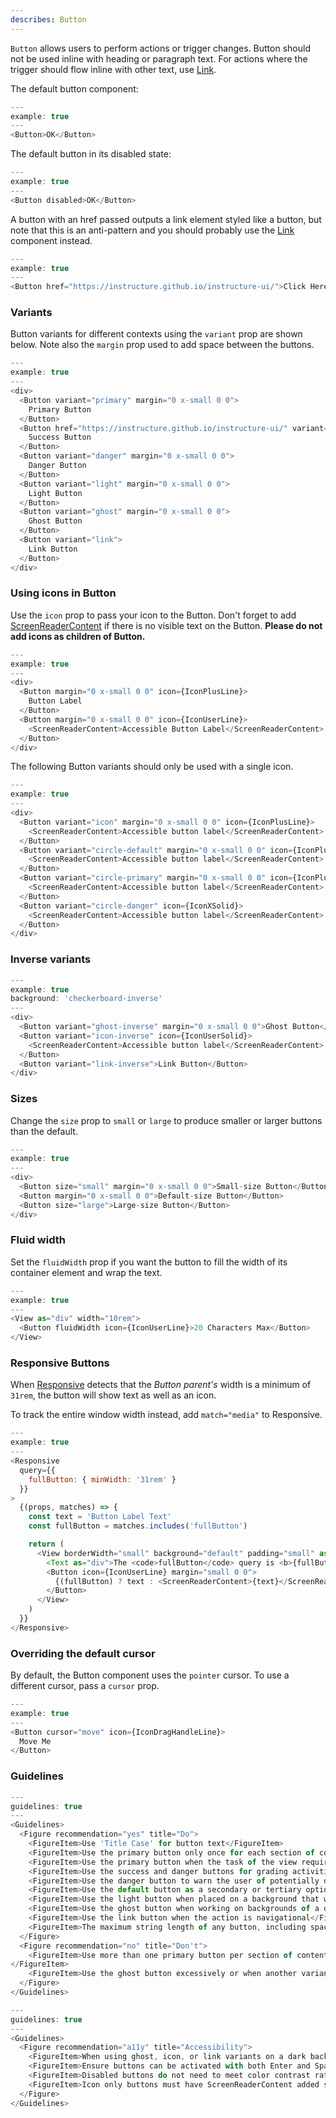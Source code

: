 ```yaml
---
describes: Button
---
```


`Button` allows users to perform actions or trigger changes. Button should not be used inline with heading or paragraph text. For actions where the trigger should flow inline with other text, use [Link](#Link).

The default button component:

```js
---
example: true
---
<Button>OK</Button>
```

The default button in its disabled state:

```js
---
example: true
---
<Button disabled>OK</Button>
```

A button with an href passed outputs a link element styled like a button, but note that
this is an anti-pattern and you should probably use the [Link](#Link) component instead.

```js
---
example: true
---
<Button href="https://instructure.github.io/instructure-ui/">Click Here</Button>
```

### Variants
Button variants for different contexts using the `variant` prop are shown below. Note also
the `margin` prop used to add space between the buttons.

```js
---
example: true
---
<div>
  <Button variant="primary" margin="0 x-small 0 0">
    Primary Button
  </Button>
  <Button href="https://instructure.github.io/instructure-ui/" variant="success" margin="0 x-small 0 0">
    Success Button
  </Button>
  <Button variant="danger" margin="0 x-small 0 0">
    Danger Button
  </Button>
  <Button variant="light" margin="0 x-small 0 0">
    Light Button
  </Button>
  <Button variant="ghost" margin="0 x-small 0 0">
    Ghost Button
  </Button>
  <Button variant="link">
    Link Button
  </Button>
</div>
```

### Using icons in Button
Use the `icon` prop to pass your icon to the Button. Don't forget to add [ScreenReaderContent](#ScreenReaderContent)
if there is no visible text on the Button. **Please do not add icons as children of Button.**

```js
---
example: true
---
<div>
  <Button margin="0 x-small 0 0" icon={IconPlusLine}>
    Button Label
  </Button>
  <Button margin="0 x-small 0 0" icon={IconUserLine}>
    <ScreenReaderContent>Accessible Button Label</ScreenReaderContent>
  </Button>
</div>
```

The following Button variants should only be used with a single icon.

```js
---
example: true
---
<div>
  <Button variant="icon" margin="0 x-small 0 0" icon={IconPlusLine}>
    <ScreenReaderContent>Accessible button label</ScreenReaderContent>
  </Button>
  <Button variant="circle-default" margin="0 x-small 0 0" icon={IconPlusLine}>
    <ScreenReaderContent>Accessible button label</ScreenReaderContent>
  </Button>
  <Button variant="circle-primary" margin="0 x-small 0 0" icon={IconPlusSolid}>
    <ScreenReaderContent>Accessible button label</ScreenReaderContent>
  </Button>
  <Button variant="circle-danger" icon={IconXSolid}>
    <ScreenReaderContent>Accessible button label</ScreenReaderContent>
  </Button>
</div>
```

### Inverse variants

```js
---
example: true
background: 'checkerboard-inverse'
---
<div>
  <Button variant="ghost-inverse" margin="0 x-small 0 0">Ghost Button</Button>
  <Button variant="icon-inverse" icon={IconUserSolid}>
    <ScreenReaderContent>Accessible button label</ScreenReaderContent>
  </Button>
  <Button variant="link-inverse">Link Button</Button>
</div>
```

### Sizes
Change the `size` prop to `small` or `large` to produce smaller or larger buttons than the default.

```js
---
example: true
---
<div>
  <Button size="small" margin="0 x-small 0 0">Small-size Button</Button>
  <Button margin="0 x-small 0 0">Default-size Button</Button>
  <Button size="large">Large-size Button</Button>
</div>
```

### Fluid width
Set the `fluidWidth` prop if you want the button to fill the width of its container element
and wrap the text.

```js
---
example: true
---
<View as="div" width="10rem">
  <Button fluidWidth icon={IconUserLine}>20 Characters Max</Button>
</View>
```

### Responsive Buttons

When [Responsive](#Responsive) detects that the _Button parent's_ width is a
minimum of `31rem`, the button will show text as well as an icon.

To track the entire window width instead, add `match="media"` to Responsive.

```js
---
example: true
---
<Responsive
  query={{
    fullButton: { minWidth: '31rem' }
  }}
>
  {(props, matches) => {
    const text = 'Button Label Text'
    const fullButton = matches.includes('fullButton')

    return (
      <View borderWidth="small" background="default" padding="small" as="div">
        <Text as="div">The <code>fullButton</code> query is <b>{fullButton ? 'true' : 'false'}</b>.</Text>
        <Button icon={IconUserLine} margin="small 0 0">
          {(fullButton) ? text : <ScreenReaderContent>{text}</ScreenReaderContent>}
        </Button>
      </View>
    )
  }}
</Responsive>
```

### Overriding the default cursor

By default, the Button component uses the `pointer` cursor. To use a different
cursor, pass a `cursor` prop.

```js
---
example: true
---
<Button cursor="move" icon={IconDragHandleLine}>
  Move Me
</Button>
```
### Guidelines

```js
---
guidelines: true
---
<Guidelines>
  <Figure recommendation="yes" title="Do">
    <FigureItem>Use 'Title Case' for button text</FigureItem>
    <FigureItem>Use the primary button only once for each section of content</FigureItem>
    <FigureItem>Use the primary button when the task of the view requires an action to be taken</FigureItem>
    <FigureItem>Use the success and danger buttons for grading activities</FigureItem>
    <FigureItem>Use the danger button to warn the user of potentially destructive actions</FigureItem>
    <FigureItem>Use the default button as a secondary or tertiary option for actions such as Cancel</FigureItem>
    <FigureItem>Use the light button when placed on a background that would match the default button background (example: ModalFooter)</FigureItem>
    <FigureItem>Use the ghost button when working on backgrounds of a darker color or when you need to give a subtle color treatment</FigureItem>
    <FigureItem>Use the link button when the action is navigational</FigureItem>
    <FigureItem>The maximum string length of any button, including spaces, should be 20 characters</FigureItem>
  </Figure>
  <Figure recommendation="no" title="Don't">
    <FigureItem>Use more than one primary button per section of content
</FigureItem>
    <FigureItem>Use the ghost button excessively or when another variant would work</FigureItem>
  </Figure>
</Guidelines>
```

```js
---
guidelines: true
---
<Guidelines>
  <Figure recommendation="a11y" title="Accessibility">
    <FigureItem>When using ghost, icon, or link variants on a dark background, use the <code>*-inverse</code> variant to ensure adequate contrast</FigureItem>
    <FigureItem>Ensure buttons can be activated with both Enter and Spacebar keys</FigureItem>
    <FigureItem>Disabled buttons do not need to meet color contrast ratio requirements or receive keyboard focus but should be read as "disabled" or "dimmed" by screen readers</FigureItem>
    <FigureItem>Icon only buttons must have ScreenReaderContent added so screen readers indicate what the button is used for</FigureItem>
  </Figure>
</Guidelines>
```
